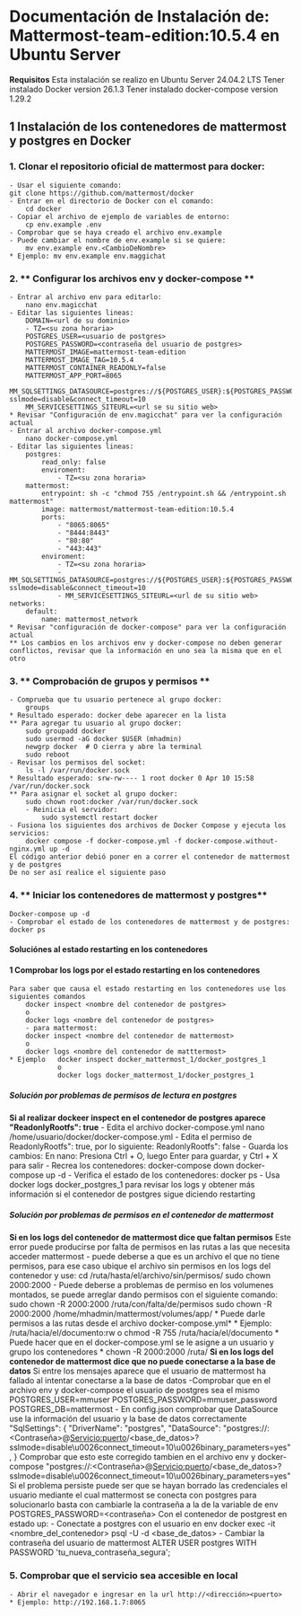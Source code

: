 # Documentación de Instalación de: **Mattermost-team-edition:10.5.4  en Ubuntu Server**

**Requisitos**
Esta instalación se realizo en Ubuntu Server 24.04.2 LTS
Tener instalado Docker version 26.1.3
Tener instalado docker-compose version 1.29.2

## 1 Instalación de los contenedores de mattermost y postgres en Docker
### 1. **Clonar el repositorio oficial de mattermost para docker**: 
    - Usar el siguiente comando:
    git clone https://github.com/mattermost/docker 
    - Entrar en el directorio de Docker con el comando:
        cd docker
    - Copiar el archivo de ejemplo de variables de entorno:
        cp env.example .env
    - Comprobar que se haya creado el archivo env.example 
    - Puede cambiar el nombre de env.example si se quiere:
        mv env.example env.<CambioDeNombre>
    * Ejemplo: mv env.example env.maggichat
### 2. ** Configurar los archivos env y docker-compose **
    - Entrar al archivo env para editarlo:
        nano env.magicchat
    - Editar las siguientes lineas:
        DOMAIN=<url de su dominio>
        - TZ=<su zona horaria>
        POSTGRES_USER=<usuario de postgres>
        POSTGRES_PASSWORD=<contraseña del usuario de postgres>
        MATTERMOST_IMAGE=mattermost-team-edition
        MATTERMOST_IMAGE_TAG=10.5.4
        MATTERMOST_CONTAINER_READONLY=false
        MATTERMOST_APP_PORT=8065
        MM_SQLSETTINGS_DATASOURCE=postgres://${POSTGRES_USER}:${POSTGRES_PASSWORD}@postgres:5432/${POSTGRES_DB}?sslmode=disable&connect_timeout=10
        MM_SERVICESETTINGS_SITEURL=<url se su sitio web>
    * Revisar "Configuración de env.magicchat" para ver la configuración actual
    - Entrar al archivo docker-compose.yml
        nano docker-compose.yml
    - Editar las siguientes lineas:
        postgres:
            read_only: false
            enviroment:
                - TZ=<su zona horaria>
        mattermost:
            entrypoint: sh -c "chmod 755 /entrypoint.sh && /entrypoint.sh mattermost"
            image: mattermost/mattermost-team-edition:10.5.4
            ports:
                - "8065:8065"
                - "8444:8443"
                - "80:80"
                - "443:443"
            enviroment:
                - TZ=<su zona horaria>
                - MM_SQLSETTINGS_DATASOURCE=postgres://${POSTGRES_USER}:${POSTGRES_PASSWORD}@postgres:5432/${POSTGRES_DB}?sslmode=disable&connect_timeout=10
                - MM_SERVICESETTINGS_SITEURL=<url de su sitio web>
    networks:
        default:
            name: mattermost_network
    * Revisar "configuración de docker-compose" para ver la configuración actual
    ** Los cambios en los archivos env y docker-compose no deben generar conflictos, revisar que la información en uno sea la misma que en el otro
### 3. ** Comprobación de grupos y permisos ** 
    - Comprueba que tu usuario pertenece al grupo docker:
        groups
    * Resultado esperado: docker debe aparecer en la lista
    ** Para agregar tu usuario al grupo docker:
        sudo groupadd docker
        sudo usermod -aG docker $USER (mhadmin)
        newgrp docker  # O cierra y abre la terminal
        sudo reboot
    - Revisar los permisos del socket:
        ls -l /var/run/docker.sock
    * Resultado esperado: srw-rw---- 1 root docker 0 Apr 10 15:58 /var/run/docker.sock
    ** Para asignar el socket al grupo docker:
        sudo chown root:docker /var/run/docker.sock
        - Reinicia el servidor:
            sudo systemctl restart docker
    - Fusiona los siguientes dos archivos de Docker Compose y ejecuta los servicios:
        docker compose -f docker-compose.yml -f docker-compose.without-nginx.yml up -d
    El código anterior debió poner en a correr el contenedor de mattermost y de postgres
    De no ser así realice el siguiente paso
### 4. ** Iniciar los contenedores de mattermost y postgres**
    Docker-compose up -d
    - Comprobar el estado de los contenedores de mattermost y de postgres:
    docker ps
#### Soluciónes al estado restarting en los contenedores 
#### 1 Comprobar los logs por el estado restarting en los contenedores
    Para saber que causa el estado restarting en los contenedores use los siguientes comandos
        docker inspect <nombre del contenedor de postgres>
        o
        docker logs <nombre del contenedor de postgres>
        - para mattermost:
        docker inspect <nombre del contenedor de mattermost>
        o
        docker logs <nombre del contenedor de matttermost>
    * Ejemplo   docker inspect docker_mattermost_1/docker_postgres_1
                o
                docker logs docker_mattermost_1/docker_postgres_1
##### Solución por problemas de permisos de lectura en postgres
**Si al realizar dockeer inspect en el contenedor de postgres aparece "ReadonlyRootfs": true**
    - Edita el archivo docker-compose.yml
        nano /home/usuario/docker/docker-compose.yml
    - Edita el permiso de ReadonlyRootfs": true, por lo siguiente: ReadonlyRootfs": false
    - Guarda los cambios:
        En nano: Presiona Ctrl + O, luego Enter para guardar, y Ctrl + X para salir
    - Recrea los contenedores:
        docker-compose down
        docker-compose up -d
    - Verifica el estado de los contenedores:
        docker ps
        - Usa docker logs docker_postgres_1 para revisar los logs y obtener más información si el contenedor de postgres sigue diciendo restarting

##### Solución por problemas de permisos en el contenedor de mattermost 
**Si en los logs del contenedor de mattermost dice que faltan permisos**
    Este error puede producirse por falta de permisos en las rutas a las que necesita acceder mattermost
    - puede deberse a que es un archivo el que no tiene permisos, para ese caso ubique el archivo sin permisos en los logs del contenedor y use:
    cd /ruta/hasta/el/archivo/sin/permisos/
    sudo chown 2000:2000 <nombre del archivo>
    - Puede deberse a problemas de permiso en los volumenes montados, se puede arreglar dando permisos con el siguiente comando: 
    sudo chown -R 2000:2000 /ruta/con/falta/de/permisos
    sudo chown -R 2000:2000 /home/mhadmin/mattermost/volumes/app/
    * Puede darle permisos a las rutas desde el archivo docker-compose.yml*
    * Ejemplo: /ruta/hacia/el/documento:rw
                o
                chmod -R 755 /ruta/hacia/el/documento
    * Puede hacer que en el docker-compose.yml se le asigne a un usuario y grupo los contenedores *
                chown -R 2000:2000 /ruta/
**Si en los logs del contenedor de mattermost dice que no puede conectarse a la base de datos**
    Si entre los mensajes aparece que el usuario de mattermost ha fallado al intentar conectarse a la base de datos
    -Comprobar que en el archivo env y docker-compose el usuario de postgres sea el mismo
    POSTGRES_USER=mmuser
    POSTGRES_PASSWORD=mmuser_password
    POSTGRES_DB=mattermost
    - En config.json comprobar que DataSource use la información del usuario y la base de datos correctamente
        "SqlSettings": {
            "DriverName": "postgres",
            "DataSource": "postgres://<Usuario>:<Contraseña>@<Servicio:puerto>/<base_de_datos>?sslmode=disable\u0026connect_timeout=10\u0026binary_parameters=yes",
        }
    Comprobar que esto este corregido tambien en el archivo env y docker-compose
        "postgres://<Usuario>:<Contraseña>@<Servicio:puerto>/<base_de_datos>?sslmode=disable\u0026connect_timeout=10\u0026binary_parameters=yes"
    Si el problema persiste puede ser que se hayan borrado las credenciales el usuario mediante el cual mattermost se conecta con postgres
    para solucionarlo basta con cambiarle la contraseña a la de la variable de env
    POSTGRES_PASSWORD=<contraseña>
    Con el contenedor de postgrest en estado up:
    - Conectate a postgres con el usuario en env
        docker exec -it <nombre_del_contenedor> psql -U <usuario> -d <base_de_datos>
    - Cambiar la contraseña del usuario de mattermost
        ALTER USER postgres WITH PASSWORD 'tu_nueva_contraseña_segura';
### 5. **Comprobar que el servicio sea accesible en local**
    - Abrir el navegador e ingresar en la url http://<dirección><puerto> 
    * Ejemplo: http://192.168.1.7:8065